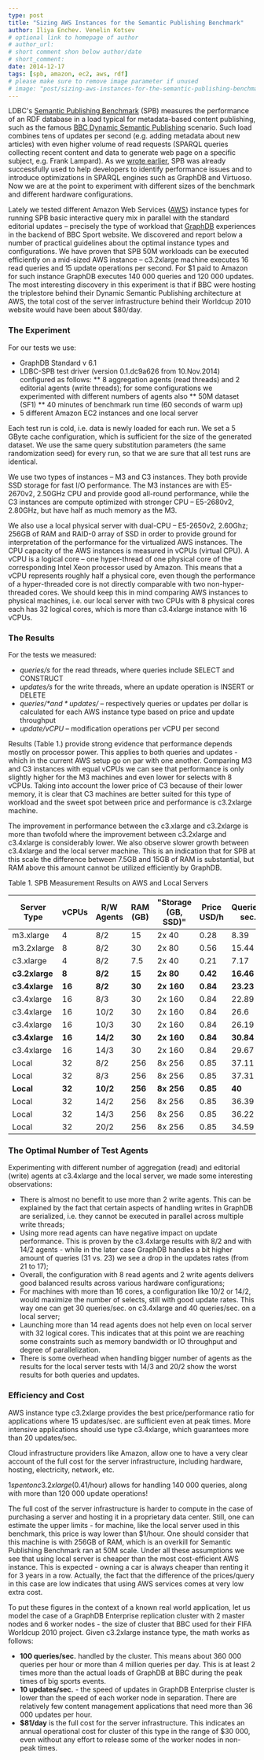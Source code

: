 ```yaml
---
type: post
title: "Sizing AWS Instances for the Semantic Publishing Benchmark"
author: Iliya Enchev. Venelin Kotsev
# optional link to homepage of author
# author_url: 
# short comment shon below author/date
# short_comment:
date: 2014-12-17
tags: [spb, amazon, ec2, aws, rdf]
# please make sure to remove image parameter if unused
# image: "post/sizing-aws-instances-for-the-semantic-publishing-benchmark/featured.png" 
---
```



LDBC's [Semantic Publishing Benchmark](/developer/spb) (SPB) measures the performance of an RDF database in a load
typical for metadata-based content publishing, such as the famous
[BBC Dynamic Semantic Publishing](http://www.bbc.co.uk/blogs/legacy/bbcinternet/2010/07/bbc_world_cup_2010_dynamic_sem.html) scenario. Such load combines tens of
updates per second (e.g. adding metadata about new articles) with even
higher volume of read requests (SPARQL queries collecting recent content
and data to generate web page on a specific subject, e.g. Frank
Lampard). As we [wrote earlier](/post/using-ldbc-spb-to-find-owlim-performance-issues), SPB was already successfully used to help developers to
identify performance issues and to introduce optimizations in SPARQL
engines such as GraphDB and Virtuoso. Now we are at the point to
experiment with different sizes of the benchmark and different hardware
configurations.

Lately we tested different Amazon Web Services
([AWS](https://aws.amazon.com/)) instance types for running SPB basic
interactive query mix in parallel with the standard editorial updates –
precisely the type of workload that
[GraphDB](https://www.ontotext.com/products/ontotext-graphdb/) experiences
in the backend of BBC Sport website. We discovered and report below a
number of practical guidelines about the optimal instance types and
configurations. We have proven that SPB 50M workloads can be executed
efficiently on a mid-sized AWS instance – c3.2xlarge machine executes 16
read queries and 15 update operations per second. For $1 paid to Amazon
for such instance GraphDB executes 140 000 queries and 120 000 updates.
The most interesting discovery in this experiment is that if BBC were
hosting the triplestore behind their Dynamic Semantic Publishing
architecture at AWS, the total cost of the server infrastructure behind
their Worldcup 2010 website would have been about $80/day.

### The Experiment

For our tests we use:

* GraphDB Standard v 6.1
* LDBC-SPB test driver (version 0.1.dc9a626 from 10.Nov.2014) configured
as follows:
** 8 aggregation agents (read threads) and 2 editorial agents (write
threads); for some configurations we experimented with different numbers
of agents also
** 50M dataset (SF1)
** 40 minutes of benchmark run time (60 seconds of warm up)
* 5 different Amazon EC2 instances and one local server

Each test run is cold, i.e. data is newly loaded for each run. We set a
5 GByte cache configuration, which is sufficient for the size of the
generated dataset. We use the same query substitution parameters (the
same randomization seed) for every run, so that we are sure that all
test runs are identical.

We use two types of instances – M3 and C3 instances. They both provide
SSD storage for fast I/O performance. The M3 instances are with
E5-2670v2, 2.50GHz CPU and provide good all-round performance, while the
C3 instances are compute optimized with stronger CPU – E5-2680v2,
2.80GHz, but have half as much memory as the M3.

We also use a local physical server with dual-CPU – E5-2650v2, 2.60Ghz;
256GB of RAM and RAID-0 array of SSD in order to provide ground for
interpretation of the performance for the virtualized AWS instances. The
CPU capacity of the AWS instances is measured in vCPUs (virtual CPU). A
vCPU is a logical core – one hyper-thread of one physical core of the
corresponding Intel Xeon processor used by Amazon. This means that a
vCPU represents roughly half a physical core, even though the
performance of a hyper-threaded core is not directly comparable with two
non-hyper-threaded cores. We should keep this in mind comparing AWS
instances to physical machines, i.e. our local server with two CPUs with
8 physical cores each has 32 logical cores, which is more than
c3.4xlarge instance with 16 vCPUs.

### The Results

For the tests we measured:

* *queries/s* for the read threads, where queries include SELECT and
CONSTRUCT
* *updates/s* for the write threads, where an update operation is INSERT
or DELETE
* *queries/$* and *updates/$* – respectively queries or updates per
dollar is calculated for each AWS instance type based on price and
update throughput
* *update/vCPU* – modification operations per vCPU per second

Results (Table 1.) provide strong evidence that performance depends mostly on
processor power. This applies to both queries and updates - which in the
current AWS setup go on par with one another. Comparing M3 and C3
instances with equal vCPUs we can see that performance is only slightly
higher for the M3 machines and even lower for selects with 8 vCPUs.
Taking into account the lower price of C3 because of their lower memory,
it is clear that C3 machines are better suited for this type of workload
and the sweet spot between price and performance is c3.2xlarge machine.

The improvement in performance between the c3.xlarge and c3.2xlarge is
more than twofold where the improvement between c3.2xlarge and
c3.4xlarge is considerably lower. We also observe slower growth between
c3.4xlarge and the local server machine. This is an indication that for
SPB at this scale the difference between 7.5GB and 15GB of RAM is
substantial, but RAM above this amount cannot be utilized efficiently by
GraphDB.

Table 1. SPB Measurement Results on AWS and Local Servers

| Server Type | vCPUs | R/W Agents | RAM (GB) | "Storage (GB, SSD)" | Price USD/h | Queries/ sec. | Updates/ sec. | Queries/ USD | Updates/ USD | Updates/ vCPU | 
|-------------|-------|------------|----------|---------------------|-------------|---------------|---------------|--------------|--------------|---------------| 
| m3.xlarge   | 4     | 8/2        | 15       | 2x 40               | 0.28        | 8.39          | 8.23          | 107 882      | 105 873      | 2.06          | 
| m3.2xlarge  | 8     | 8/2        | 30       | 2x 80               | 0.56        | 15.44         | 15.67         | 99 282       | 100 752      | 1.96          | 
| c3.xlarge   | 4     | 8/2        | 7.5      | 2x 40               | 0.21        | 7.17          | 6.78          | 122 890      | 116 292      | 1.7           | 
| **c3.2xlarge**  | **8**    | **8/2**        |**15**       | **2x 80**               | **0.42**        | **16.46**         | **14.56**         | **141 107**      | **124 839**      | **1.82**          | 
| **c3.4xlarge**  | **16**    | **8/2**        | **30**       | **2x 160**              | **0.84**        | **23.23**         | **21.17**         | **99 578**       | **90 736**       | **1.32**          | 
| c3.4xlarge  | 16    | 8/3        | 30       | 2x 160              | 0.84        | 22.89         | 20.39         | 98 100       | 87 386       | 1.27          | 
| c3.4xlarge  | 16    | 10/2       | 30       | 2x 160              | 0.84        | 26.6          | 19.11         | 114 000      | 81 900       | 1.19          | 
| c3.4xlarge  | 16    | 10/3       | 30       | 2x 160              | 0.84        | 26.19         | 19.18         | 112 243      | 82 200       | 1.2           | 
| **c3.4xlarge**  | **16**    | **14/2**       | **30**       | **2x 160**              | **0.84**        | **30.84**         | **16.88**         | **132 171**      | **72 343**       | **1.06**          | 
| c3.4xlarge  | 16    | 14/3       | 30       | 2x 160              | 0.84        | 29.67         | 17.8          | 127 157      | 76 286       | 1.11          | 
| Local       | 32    | 8/2        | 256      | 8x 256              | 0.85        | 37.11         | 32.04         | 156 712      | 135 302      | 1             | 
| Local       | 32    | 8/3        | 256      | 8x 256              | 0.85        | 37.31         | 32.07         | 157 557      | 135 429      | 1             | 
| **Local**       | **32**    | **10/2**       | **256**      | **8x 256**              | **0.85**        | **40**            | **31.01**         | **168 916**      | **130 952**      | **0.97**          | 
| Local       | 32    | 14/2       | 256      | 8x 256              | 0.85        | 36.39         | 26.42         | 153 672      | 111 569      | 0.83          | 
| Local       | 32    | 14/3       | 256      | 8x 256              | 0.85        | 36.22         | 26.39         | 152 954      | 111 443      | 0.82          | 
| Local       | 32    | 20/2       | 256      | 8x 256              | 0.85        | 34.59         | 23.86         | 146 070      | 100 759      | 0.75          | 
### The Optimal Number of Test Agents

Experimenting with different number of aggregation (read) and editorial
(write) agents at c3.4xlarge and the local server, we made some
interesting observations:

* There is almost no benefit to use more than 2 write agents. This can
be explained by the fact that certain aspects of handling writes in
GraphDB are serialized, i.e. they cannot be executed in parallel across
multiple write threads;
* Using more read agents can have negative impact on update performance.
This is proven by the c3.4xlarge results with 8/2 and with 14/2 agents -
while in the later case GraphDB handles a bit higher amount of queries
(31 vs. 23) we see a drop in the updates rates (from 21 to 17);
* Overall, the configuration with 8 read agents and 2 write agents
delivers good balanced results across various hardware configurations;
* For machines with more than 16 cores, a configuration like 10/2 or
14/2, would maximize the number of selects, still with good update
rates. This way one can get 30 queries/sec. on c3.4xlarge and 40
queries/sec. on a local server;
* Launching more than 14 read agents does not help even on local server
with 32 logical cores. This indicates that at this point we are reaching
some constraints such as memory bandwidth or IO throughput and degree of
parallelization.
* There is some overhead when handling bigger number of agents as the
results for the local server tests with 14/3 and 20/2 show the worst
results for both queries and updates.

### Efficiency and Cost

AWS instance type c3.2xlarge provides the best price/performance ratio
for applications where 15 updates/sec. are sufficient even at peak
times. More intensive applications should use type c3.4xlarge, which
guarantees more than 20 updates/sec.

Cloud infrastructure providers like Amazon, allow one to have a very
clear account of the full cost for the server infrastructure, including
hardware, hosting, electricity, network, etc.

$1 spent on c3.2xlarge ($0.41/hour) allows for handling 140 000 queries,
along with more than 120 000 update operations!

The full cost of the server infrastructure is harder to compute in the
case of purchasing a server and hosting it in a proprietary data center.
Still, one can estimate the upper limits - for machine, like the local
server used in this benchmark, this price is way lower than $1/hour. One
should consider that this machine is with 256GB of RAM, which is an
overkill for Semantic Publishing Benchmark ran at 50M scale. Under all
these assumptions we see that using local server is cheaper than the
most cost-efficient AWS instance. This is expected - owning a car is
always cheaper than renting it for 3 years in a row. Actually, the fact
that the difference of the prices/query in this case are low indicates
that using AWS services comes at very low extra cost.

To put these figures in the context of a known real world application,
let us model the case of a GraphDB Enterprise replication cluster with 2
master nodes and 6 worker nodes - the size of cluster that BBC used for
their FIFA Worldcup 2010 project. Given c3.2xlarge instance type, the
math works as follows:

* **100 queries/sec.** handled by the cluster. This means about 360 000
queries per hour or more than 4 million queries per day. This is at
least 2 times more than the actual loads of GraphDB at BBC during the
peak times of big sports events.
* **10 updates/sec.** - the speed of updates in GraphDB Enterprise
cluster is lower than the speed of each worker node in separation. There
are relatively few content management applications that need more than
36 000 updates per hour.
* **$81/day** is the full cost for the server infrastructure. This
indicates an annual operational cost for cluster of this type in the
range of $30 000, even without any effort to release some of the worker
nodes in non-peak times.

